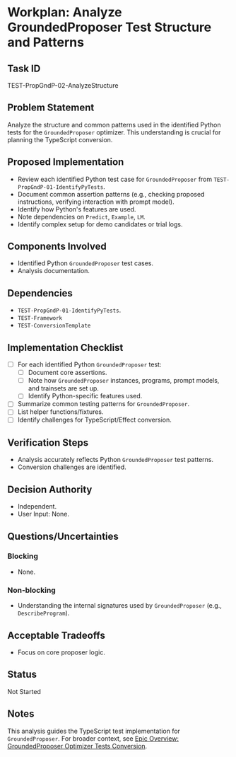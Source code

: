 # Workplan: Analyze GroundedProposer Test Structure and Patterns

## Task ID
TEST-PropGndP-02-AnalyzeStructure

## Problem Statement
Analyze the structure and common patterns used in the identified Python tests for the `GroundedProposer` optimizer. This understanding is crucial for planning the TypeScript conversion.

## Proposed Implementation
- Review each identified Python test case for `GroundedProposer` from `TEST-PropGndP-01-IdentifyPyTests`.
- Document common assertion patterns (e.g., checking proposed instructions, verifying interaction with prompt model).
- Identify how Python's features are used.
- Note dependencies on `Predict`, `Example`, `LM`.
- Identify complex setup for demo candidates or trial logs.

## Components Involved
- Identified Python `GroundedProposer` test cases.
- Analysis documentation.

## Dependencies
- `TEST-PropGndP-01-IdentifyPyTests`.
- `TEST-Framework`
- `TEST-ConversionTemplate`

## Implementation Checklist
- [ ] For each identified Python `GroundedProposer` test:
    - [ ] Document core assertions.
    - [ ] Note how `GroundedProposer` instances, programs, prompt models, and trainsets are set up.
    - [ ] Identify Python-specific features used.
- [ ] Summarize common testing patterns for `GroundedProposer`.
- [ ] List helper functions/fixtures.
- [ ] Identify challenges for TypeScript/Effect conversion.

## Verification Steps
- Analysis accurately reflects Python `GroundedProposer` test patterns.
- Conversion challenges are identified.

## Decision Authority
- Independent.
- User Input: None.

## Questions/Uncertainties
### Blocking
- None.
### Non-blocking
- Understanding the internal signatures used by `GroundedProposer` (e.g., `DescribeProgram`).

## Acceptable Tradeoffs
- Focus on core proposer logic.

## Status
Not Started

## Notes
This analysis guides the TypeScript test implementation for `GroundedProposer`.
For broader context, see [Epic Overview: GroundedProposer Optimizer Tests Conversion](../../docs/planning/workplans/TEST-ProposeGroundedProposerTests.md).